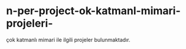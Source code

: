 # n-per-project-ok-katmanl-mimari-projeleri-
çok katmanlı mimari ile ilgili projeler bulunmaktadır.
